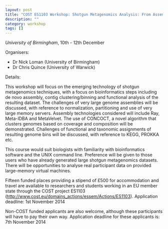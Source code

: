 ```yaml
---
layout: post
title: "COST ES1103 Workshop: Shotgun Metagenomics Analysis: From Assembly to Function"
description: ""
category: workshop
tags: []
---
```

*University of Birmingham*, 10th - 12th December

Organisers:
 - Dr Nick Loman (University of Birmingham)
 - Dr Chris Quince (University of Warwick)

Details:

This workshop will focus on the emerging technology of shotgun metagenomics techniques, with a focus on bioinformatics steps including de novo assembly, contig clustering/binning and functional analysis of the resulting dataset.  The challenges of very large genome assemblies will be discussed, with reference to normalization, partitioning and use of very large memory servers. Assembly technologies considered will include Ray, Meta-IDBA and MetaVelvet. The use of CONCOCT, a novel algorithm that clusters genomes based on coverage and composition will be demonstrated. Challenges of functional and taxonomic assignments of resulting genome bins will be discussed, with reference to KEGG, PROKKA etc.

This course would suit biologists with familiarity with bioinformatics software and the UNIX command line. Preference will be given to those users who have already generated large shotgun metagenomics datasets. There will be opportunities to analyse real participant data on provided large-memory virtual machines.

Fifteen funded places providing a stipend of £500 for accommodation and travel are available to researchers and students working in an EU member state through the COST project ES1103 (http://www.cost.eu/domains_actions/essem/Actions/ES1103).
Application deadline: 1st November 2014

Non-COST funded applicants are also welcome, although these participants will have to pay their own way. Application deadline for these applicants is: 7th November 2014

